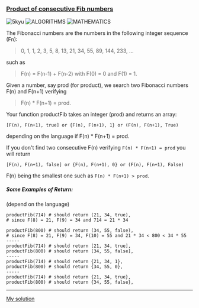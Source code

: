 ### [Product of consecutive Fib numbers](https://www.codewars.com/kata/5541f58a944b85ce6d00006a/php)
![5kyu](https://img.shields.io/badge/5kyu-yellow)
![ALGORITHMS](https://img.shields.io/badge/ALGORITHMS-grey)
![MATHEMATICS](https://img.shields.io/badge/MATHEMATICS-grey)

The Fibonacci numbers are the numbers in the following integer sequence (Fn):

>   0, 1, 1, 2, 3, 5, 8, 13, 21, 34, 55, 89, 144, 233, ...

such as

> F(n) = F(n-1) + F(n-2) with F(0) = 0 and F(1) = 1.

Given a number, say prod (for product), we search two Fibonacci numbers F(n) and F(n+1) verifying

> F(n) * F(n+1) = prod.

Your function productFib takes an integer (prod) and returns an array:

```shell
[F(n), F(n+1), true] or {F(n), F(n+1), 1} or (F(n), F(n+1), True)
```
depending on the language if F(n) * F(n+1) = prod.

If you don't find two consecutive F(n) verifying `F(n) * F(n+1) = prod` you will return

```shell
[F(n), F(n+1), false] or {F(n), F(n+1), 0} or (F(n), F(n+1), False)
```
F(n) being the smallest one such as `F(n) * F(n+1) > prod`.

##### Some Examples of Return:
(depend on the language)

```shell
productFib(714) # should return (21, 34, true),
# since F(8) = 21, F(9) = 34 and 714 = 21 * 34

productFib(800) # should return (34, 55, false),
# since F(8) = 21, F(9) = 34, F(10) = 55 and 21 * 34 < 800 < 34 * 55
-----
productFib(714) # should return [21, 34, true],
productFib(800) # should return [34, 55, false],
-----
productFib(714) # should return {21, 34, 1},
productFib(800) # should return {34, 55, 0},
-----
productFib(714) # should return {21, 34, true},
productFib(800) # should return {34, 55, false},
```

---

[My solution](https://www.codewars.com/kata/reviews/57972555dd2cb579450001ee/groups/6350665a601ac90001260718)